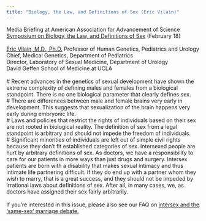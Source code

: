 ```yaml
---
title: "Biology, the Law, and Definitions of Sex (Eric Vilain)"
---
```


Media Briefing at American Association for Advancement of Science [Symposium on Biology, the Law, and Definitions of Sex][1] (February 18)<br><br>[Eric Vilain, M.D., Ph.D.][2] Professor of Human Genetics, Pediatrics and Urology<br>Chief, Medical Genetics, Department of Pediatrics<br>Director, Laboratory of Sexual Medicine, Department of Urology<br>David Geffen School of Medicine at <span class="caps">UCLA</span><br><br># Recent advances in the genetics of sexual development have shown the extreme complexity of defining males and females from a biological standpoint. There is no one biological parameter that clearly defines sex.<br># There are differences between male and female brains very early in development. This suggests that sexualization of the brain happens very early during embryonic life.<br># Laws and policies that restrict the rights of individuals based on their sex are not rooted in biological reality. The definition of sex from a legal standpoint is arbitrary and should not impede the freedom of individuals. <br># Significant minorities of individuals are left out of simple civil rights because they don&#8217;t fit established categories of sex. Intersexed people are hurt by arbitrary definitions of sex. As doctors, we have a responsibility to care for our patients in more ways than just drugs and surgery. Intersex patients are born with a disability that makes sexual intimacy and thus intimate life partnering difficult. If they do end up with a partner whom they wish to marry, that is a great success, and they should not be impeded by irrational laws about definitions of sex. After all, in many cases, we, as doctors have assigned their sex fairly arbitrarily.<br><br>If you&#8217;re interested in this issue, please also see our <span class="caps">FAQ</span> on [intersex and the &#8216;same-sex&#8217; marriage debate.][3]

 [1]: /node/691
 [2]: http://www.uclaaccess.ucla.edu/cfm/access_faculty.CFM?FacultyKey=430<br>Associate
 [3]: /faq/marriage
